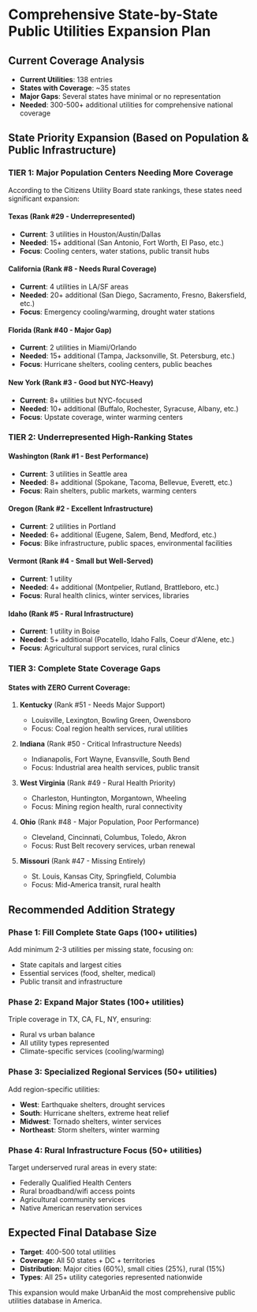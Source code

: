 # Comprehensive State-by-State Public Utilities Expansion Plan

## Current Coverage Analysis
- **Current Utilities**: 138 entries
- **States with Coverage**: ~35 states
- **Major Gaps**: Several states have minimal or no representation
- **Needed**: 300-500+ additional utilities for comprehensive national coverage

## State Priority Expansion (Based on Population & Public Infrastructure)

### TIER 1: Major Population Centers Needing More Coverage
According to the Citizens Utility Board state rankings, these states need significant expansion:

#### Texas (Rank #29 - Underrepresented)
- **Current**: 3 utilities in Houston/Austin/Dallas
- **Needed**: 15+ additional (San Antonio, Fort Worth, El Paso, etc.)
- **Focus**: Cooling centers, water stations, public transit hubs

#### California (Rank #8 - Needs Rural Coverage)  
- **Current**: 4 utilities in LA/SF areas
- **Needed**: 20+ additional (San Diego, Sacramento, Fresno, Bakersfield, etc.)
- **Focus**: Emergency cooling/warming, drought water stations

#### Florida (Rank #40 - Major Gap)
- **Current**: 2 utilities in Miami/Orlando  
- **Needed**: 15+ additional (Tampa, Jacksonville, St. Petersburg, etc.)
- **Focus**: Hurricane shelters, cooling centers, public beaches

#### New York (Rank #3 - Good but NYC-Heavy)
- **Current**: 8+ utilities but NYC-focused
- **Needed**: 10+ additional (Buffalo, Rochester, Syracuse, Albany, etc.)
- **Focus**: Upstate coverage, winter warming centers

### TIER 2: Underrepresented High-Ranking States

#### Washington (Rank #1 - Best Performance)
- **Current**: 3 utilities in Seattle area
- **Needed**: 8+ additional (Spokane, Tacoma, Bellevue, Everett, etc.)
- **Focus**: Rain shelters, public markets, warming centers

#### Oregon (Rank #2 - Excellent Infrastructure)
- **Current**: 2 utilities in Portland
- **Needed**: 6+ additional (Eugene, Salem, Bend, Medford, etc.)  
- **Focus**: Bike infrastructure, public spaces, environmental facilities

#### Vermont (Rank #4 - Small but Well-Served)
- **Current**: 1 utility
- **Needed**: 4+ additional (Montpelier, Rutland, Brattleboro, etc.)
- **Focus**: Rural health clinics, winter services, libraries

#### Idaho (Rank #5 - Rural Infrastructure)
- **Current**: 1 utility in Boise
- **Needed**: 5+ additional (Pocatello, Idaho Falls, Coeur d'Alene, etc.)
- **Focus**: Agricultural support services, rural clinics

### TIER 3: Complete State Coverage Gaps

#### States with ZERO Current Coverage:
1. **Kentucky** (Rank #51 - Needs Major Support)
   - Louisville, Lexington, Bowling Green, Owensboro
   - Focus: Coal region health services, rural utilities
   
2. **Indiana** (Rank #50 - Critical Infrastructure Needs)
   - Indianapolis, Fort Wayne, Evansville, South Bend
   - Focus: Industrial area health services, public transit

3. **West Virginia** (Rank #49 - Rural Health Priority) 
   - Charleston, Huntington, Morgantown, Wheeling
   - Focus: Mining region health, rural connectivity

4. **Ohio** (Rank #48 - Major Population, Poor Performance)
   - Cleveland, Cincinnati, Columbus, Toledo, Akron
   - Focus: Rust Belt recovery services, urban renewal

5. **Missouri** (Rank #47 - Missing Entirely)
   - St. Louis, Kansas City, Springfield, Columbia
   - Focus: Mid-America transit, rural health

## Recommended Addition Strategy

### Phase 1: Fill Complete State Gaps (100+ utilities)
Add minimum 2-3 utilities per missing state, focusing on:
- State capitals and largest cities
- Essential services (food, shelter, medical)
- Public transit and infrastructure

### Phase 2: Expand Major States (100+ utilities) 
Triple coverage in TX, CA, FL, NY, ensuring:
- Rural vs urban balance
- All utility types represented
- Climate-specific services (cooling/warming)

### Phase 3: Specialized Regional Services (50+ utilities)
Add region-specific utilities:
- **West**: Earthquake shelters, drought services
- **South**: Hurricane shelters, extreme heat relief  
- **Midwest**: Tornado shelters, winter services
- **Northeast**: Storm shelters, winter warming

### Phase 4: Rural Infrastructure Focus (50+ utilities)
Target underserved rural areas in every state:
- Federally Qualified Health Centers
- Rural broadband/wifi access points
- Agricultural community services
- Native American reservation services

## Expected Final Database Size
- **Target**: 400-500 total utilities
- **Coverage**: All 50 states + DC + territories  
- **Distribution**: Major cities (60%), small cities (25%), rural (15%)
- **Types**: All 25+ utility categories represented nationwide

This expansion would make UrbanAid the most comprehensive public utilities database in America. 